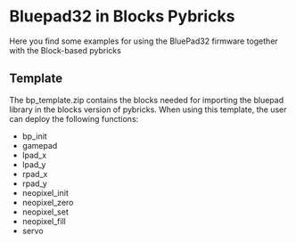 # Bluepad32 in Blocks Pybricks
Here you find some examples for using the BluePad32 firmware together with the Block-based pybricks

## Template
The bp_template.zip contains the blocks needed for importing the bluepad library in the blocks version of pybricks. When using this template, the user can deploy the following functions:
* bp_init
* gamepad
* lpad_x
* lpad_y
* rpad_x
* rpad_y
* neopixel_init
* neopixel_zero
* neopixel_set
* neopixel_fill
* servo
  
